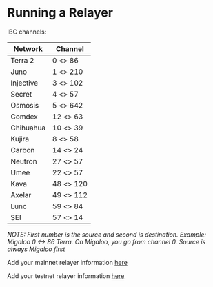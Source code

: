 # Running a Relayer

IBC channels:

| Network   | Channel   |
| --------- | --------- |
| Terra 2   | 0 <> 86   |
| Juno      | 1 <> 210  |
| Injective | 3 <> 102  |
| Secret    | 4 <> 57   |
| Osmosis   | 5 <> 642  |
| Comdex    | 12 <> 63  |
| Chihuahua | 10 <> 39  |
| Kujira    | 8 <> 58   |
| Carbon    | 14 <> 24  |
| Neutron   | 27 <> 57  |
| Umee      | 22 <> 57  |
| Kava      | 48 <> 120 |
| Axelar    | 49 <> 112 |
| Lunc      | 59 <> 84  |
| SEI       | 57 <> 14  |

_NOTE: First number is the source and second is destination. Example: Migaloo 0 <-> 86 Terra. On Migaloo, you go from channel 0. Source is always Migaloo first_

Add your mainnet relayer information [here](https://docs.google.com/spreadsheets/d/1lWDOkWRgy_mU0LEuTPwv5Z4dclNw2OCDTNQMzw0RzyQ/edit#gid=0)

Add your testnet relayer information [here](https://docs.google.com/spreadsheets/d/10t2HBtv6L9-PES-5YaCjODREy7fBMx7PBazmIrDj55c/edit?usp=sharing)
